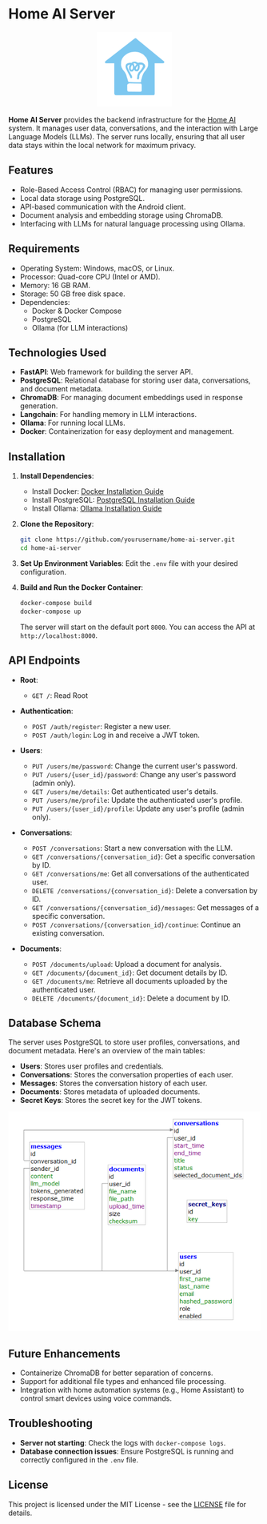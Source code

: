 # Home AI Server

<p align="center">
  <img src="./images/app_logo-cropped.png" alt="app logo" width="150" height="150">
</p>

**Home AI Server** provides the backend infrastructure for the [Home AI](https://github.com/thkox/home-ai-client/) system. It manages user data, conversations, and the interaction with Large Language Models (LLMs). The server runs locally, ensuring that all user data stays within the local network for maximum privacy.

## Features

- Role-Based Access Control (RBAC) for managing user permissions.
- Local data storage using PostgreSQL.
- API-based communication with the Android client.
- Document analysis and embedding storage using ChromaDB.
- Interfacing with LLMs for natural language processing using Ollama.

## Requirements

- Operating System: Windows, macOS, or Linux.
- Processor: Quad-core CPU (Intel or AMD).
- Memory: 16 GB RAM.
- Storage: 50 GB free disk space.
- Dependencies:
  - Docker & Docker Compose
  - PostgreSQL
  - Ollama (for LLM interactions)

## Technologies Used

- **FastAPI**: Web framework for building the server API.
- **PostgreSQL**: Relational database for storing user data, conversations, and document metadata.
- **ChromaDB**: For managing document embeddings used in response generation.
- **Langchain**: For handling memory in LLM interactions.
- **Ollama**: For running local LLMs.
- **Docker**: Containerization for easy deployment and management.

## Installation

1. **Install Dependencies**:
   - Install Docker: [Docker Installation Guide](https://docs.docker.com/engine/install/)
   - Install PostgreSQL: [PostgreSQL Installation Guide](https://www.postgresql.org/download/)
   - Install Ollama: [Ollama Installation Guide](https://ollama.com/download)

2. **Clone the Repository**:
   ```bash
   git clone https://github.com/yourusername/home-ai-server.git
   cd home-ai-server
   ```

3. **Set Up Environment Variables**:
   Edit the `.env` file with your desired configuration.

4. **Build and Run the Docker Container**:
   ```bash
   docker-compose build
   docker-compose up
   ```

   The server will start on the default port `8000`. You can access the API at `http://localhost:8000`.

## API Endpoints

- **Root**:
  - `GET /`: Read Root

- **Authentication**:
  - `POST /auth/register`: Register a new user.
  - `POST /auth/login`: Log in and receive a JWT token.

- **Users**:
  - `PUT /users/me/password`: Change the current user's password.
  - `PUT /users/{user_id}/password`: Change any user's password (admin only).
  - `GET /users/me/details`: Get authenticated user's details.
  - `PUT /users/me/profile`: Update the authenticated user's profile.
  - `PUT /users/{user_id}/profile`: Update any user's profile (admin only).

- **Conversations**:
  - `POST /conversations`: Start a new conversation with the LLM.
  - `GET /conversations/{conversation_id}`: Get a specific conversation by ID.
  - `GET /conversations/me`: Get all conversations of the authenticated user.
  - `DELETE /conversations/{conversation_id}`: Delete a conversation by ID.
  - `GET /conversations/{conversation_id}/messages`: Get messages of a specific conversation.
  - `POST /conversations/{conversation_id}/continue`: Continue an existing conversation.

- **Documents**:
  - `POST /documents/upload`: Upload a document for analysis.
  - `GET /documents/{document_id}`: Get document details by ID.
  - `GET /documents/me`: Retrieve all documents uploaded by the authenticated user.
  - `DELETE /documents/{document_id}`: Delete a document by ID.

## Database Schema

The server uses PostgreSQL to store user profiles, conversations, and document metadata. Here's an overview of the main tables:

- **Users**: Stores user profiles and credentials.
- **Conversations**: Stores the conversation properties of each user.
- **Messages**: Stores the conversation history of each user.
- **Documents**: Stores metadata of uploaded documents.
- **Secret Keys**: Stores the secret key for the JWT tokens.

<p align="center">
  <img src="./images/database_schema.png" alt="database schema">
</p>

## Future Enhancements

- Containerize ChromaDB for better separation of concerns.
- Support for additional file types and enhanced file processing.
- Integration with home automation systems (e.g., Home Assistant) to control smart devices using voice commands.

## Troubleshooting

- **Server not starting**: Check the logs with `docker-compose logs`.
- **Database connection issues**: Ensure PostgreSQL is running and correctly configured in the `.env` file.

## License

This project is licensed under the MIT License - see the [LICENSE](./LICENSE) file for details.
